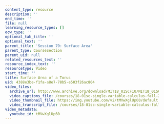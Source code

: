 ```yaml
---
content_type: resource
description: ''
end_time: ''
file: null
learning_resource_types: []
ocw_type: ''
optional_tab_title: ''
optional_text: ''
parent_title: 'Session 79: Surface Area'
parent_type: CourseSection
parent_uid: null
related_resources_text: ''
resource_index_text: ''
resourcetype: Video
start_time: ''
title: Surface Area of a Torus
uid: 4388e3be-f1fa-a8e7-78b5-e503f26ac804
video_files:
  archive_url: http://www.archive.org/download/MIT18_01SCF10/MIT18_01SCF10Rec_59_300k.mp4
  video_captions_file: /courses/18-01sc-single-variable-calculus-fall-2010/0fc3506e52495352b154eb5bed4ed5b0_tMVwXglUp60.vtt
  video_thumbnail_file: https://img.youtube.com/vi/tMVwXglUp60/default.jpg
  video_transcript_file: /courses/18-01sc-single-variable-calculus-fall-2010/e5d78397b0742551a595933abfece0e5_tMVwXglUp60.pdf
video_metadata:
  youtube_id: tMVwXglUp60
---
```

